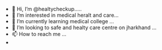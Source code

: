 - 👋 Hi, I’m @healtycheckup..... 
- 👀 I’m interested in medical heralt and care...
- 🌱 I’m currently learning medical college ...
- 💞️ I’m looking to safe and healty care centre on  jharkhand  ...
- 📫 How to reach me ...
-  
<!---
Rdxkingofficial001/Rdxkingofficial001 is a ✨ special ✨ repository because its `README.md` (this file) appears on your GitHub profile.
You can click the Preview link to take a look at your changes.
--->
